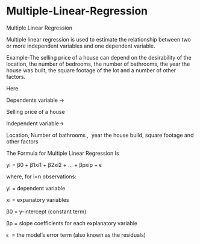 # Multiple-Linear-Regression
Multiple Linear Regression

Multiple linear regression is used to estimate the relationship between two or more independent variables and one dependent variable.

Example-The selling price of a house can depend on the desirability of the location, the number of bedrooms, the number of bathrooms, the year the house was built, the square 
footage of the lot and a number of other factors.

Here

Dependents variable ->

Selling price of a house

Independent variable->

Location, Number of bathrooms ,  year the house build, square footage and other factors

The Formula for Multiple Linear Regression Is

yi​ = β0​ + β1​xi1​ + β2​xi2 ​+ ... + βp​xip​ + ϵ

where, for i=n observations:

yi​ = dependent variable

xi ​= expanatory variables

β0​ = y-intercept (constant term)

βp​ = slope coefficients for each explanatory variable

ϵ  = the model’s error term (also known as the residuals)​
